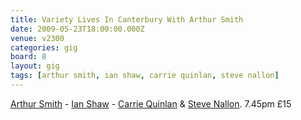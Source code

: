```yaml
---
title: Variety Lives In Canterbury With Arthur Smith
date: 2009-05-23T18:00:00.000Z
venue: v2300
categories: gig
board: 8
layout: gig
tags: [arthur smith, ian shaw, carrie quinlan, steve nallon]
---
```

<a href="https://www.google.co.uk/search?q=arthur+smith">Arthur Smith</a> - <a href="https://www.google.co.uk/search?q=ian+shaw">Ian Shaw</a> - <a href="https://www.google.co.uk/search?q=carrie+quinlan">Carrie Quinlan</a> & <a href="https://www.google.co.uk/search?q=steve+nallon">Steve Nallon</a>. 7.45pm &pound;15